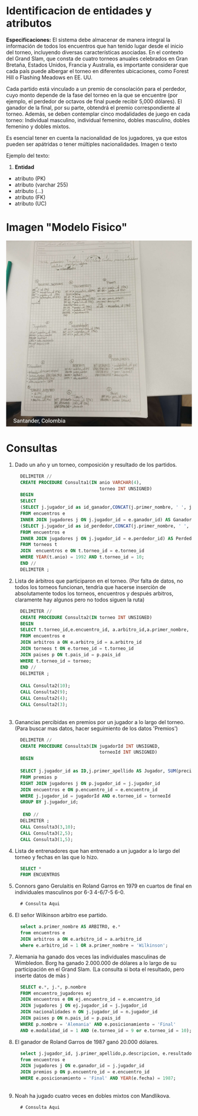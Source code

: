 # Identificacion de entidades y atributos

**Especificaciones:** El sistema debe almacenar de manera integral la información de todos los encuentros que han tenido lugar desde el inicio del torneo, incluyendo diversas características asociadas. En el contexto del Grand Slam, que consta de cuatro torneos anuales celebrados en Gran Bretaña, Estados Unidos, Francia y Australia, es importante considerar que cada país puede albergar el torneo en diferentes ubicaciones, como Forest Hill o Flashing Meadows en EE. UU.

Cada partido está vinculado a un premio de consolación para el perdedor, cuyo monto depende de la fase del torneo en la que se encuentre (por ejemplo, el perdedor de octavos de final puede recibir 5,000 dólares). El ganador de la final, por su parte, obtendrá el premio correspondiente al torneo. Además, se deben contemplar cinco modalidades de juego en cada torneo: Individual masculino, individual femenino, dobles masculino, dobles femenino y dobles mixtos.

Es esencial tener en cuenta la nacionalidad de los jugadores, ya que estos pueden ser apátridas o tener múltiples nacionalidades.
Imagen o texto

Ejemplo del texto:

1. **Entidad**

- atributo (PK)
- atributo (varchar 255)
- atributo (...)
- atributo (FK)
- atributo (UC)



# Imagen "Modelo Fisico"

!["DERM"](DERM.jpg)




# Consultas


1. Dado un año y un torneo, composición y resultado de los partidos.

    ```sql
      DELIMITER //
      CREATE PROCEDURE Consulta1(IN anio VARCHAR(4),
                                    torneo INT UNSIGNED)
      BEGIN 
      SELECT  
      (SELECT j.jugador_id as id_ganador,CONCAT(j.primer_nombre, ' ', j.primer_apellido) AS jugador
      FROM encuentros e
      INNER JOIN jugadores j ON j.jugador_id = e.ganador_id) AS Ganador,
      (SELECT j.jugador_id as id_perdedor,CONCAT(j.primer_nombre, ' ', j.primer_apellido) AS jugador
      FROM encuentros e
      INNER JOIN jugadores j ON j.jugador_id = e.perdedor_id) AS Perdedor
      FROM torneos t
      JOIN  encuentros e ON t.torneo_id = e.torneo_id
      WHERE YEAR(t.anio) = 1992 AND t.torneo_id = 10;
      END //
      DELIMITER ; 

    ```

2. Lista de árbitros que participaron en el torneo. (Por falta de datos, no todos los torneos funcionan, tendrìa que hacerse inserciòn de absolutamente todos los torneos, encuentros y despuès arbitros, claramente hay algunos pero no todos siguen la ruta)

    ```sql
      DELIMITER //
      CREATE PROCEDURE Consulta2(IN torneo INT UNSIGNED)
      BEGIN 
      SELECT t.torneo_id,e.encuentro_id, a.arbitro_id,a.primer_nombre, p.nombre, t.ubicacion
      FROM encuentros e
      JOIN arbitros a ON e.arbitro_id = a.arbitro_id
      JOIN torneos t ON e.torneo_id = t.torneo_id
      JOIN paises p ON t.pais_id = p.pais_id
      WHERE t.torneo_id = torneo;
      END //
      DELIMITER ; 
      
      CALL Consulta2(10);
      CALL Consulta2(9);
      CALL Consulta2(4);
      CALL Consulta2(3);
      
    ```

3. Ganancias percibidas en premios por un jugador a lo largo del torneo.(Para buscar mas datos, hacer seguimiento de los datos 'Premios')

    ```sql
      DELIMITER //
      CREATE PROCEDURE Consulta3(IN jugadorId INT UNSIGNED,
                                    torneoId INT UNSIGNED)
      BEGIN
       
      SELECT j.jugador_id as ID,j.primer_apellido AS Jugador, SUM(precio_dolares) as `GANANCIAS TOTALES`
      FROM premios p
      RIGHT JOIN jugadores j ON p.jugador_id = j.jugador_id
      JOIN encuentros e ON p.encuentro_id = e.encuentro_id
      WHERE j.jugador_id = jugadorId AND e.torneo_id = torneoId
      GROUP BY j.jugador_id;
      
       END //
      DELIMITER ; 
      CALL Consulta3(3,10);
      CALL Consulta3(2,5);
      CALL Consulta3(1,5);

    ```

4. Lista de entrenadores que han entrenado a un jugador a lo largo del torneo y fechas en las que lo hizo.

    ```sql
      SELECT *
      FROM ENCUENTROS 
    ```

5. Connors gano Gerulaitis en Roland Garros en 1979 en cuartos de final en individuales masculinos por 6-3 4-6/7-5 6-0.

    ```sql
      # Consulta Aqui
    ```

6. El señor Wilkinson arbitro ese partido.

    ```sql
      select a.primer_nombre AS ARBITRO, e.*
      from encuentros e
      JOIN arbitros a ON e.arbitro_id = a.arbitro_id
      where e.arbitro_id = 1 OR a.primer_nombre = 'Wilkinson';
    ```

7. Alemania ha ganado dos veces las individuales masculinas de Wimbledon. Borg ha ganado 2.000.000 de dólares a lo largo de su participación en el Grand Slam.
(La consulta si bota el resultado, pero inserte datos de màs  )

    ```sql
      SELECT e.*, j.*, p.nombre
      FROM encuentro_jugadores ej
      JOIN encuentros e ON ej.encuentro_id = e.encuentro_id
      JOIN jugadores j ON ej.jugador_id = j.jugador_id
      JOIN nacionalidades n ON j.jugador_id = n.jugador_id
      JOIN paises p ON n.pais_id = p.pais_id
      WHERE p.nombre = 'Alemania' AND e.posicionamiento = 'Final'
      AND e.modalidad_id = 1 AND (e.torneo_id = 9 or e.torneo_id = 10);

    ```

8. El ganador de Roland Garros de 1987 ganó 20.000 dólares.

    ```sql
      select j.jugador_id, j.primer_apellido,p.descripcion, e.resultados, p.precio_dolares
      from encuentros e
      JOIN jugadores j ON e.ganador_id = j.jugador_id
      JOIN premios p ON p.encuentro_id = e.encuentro_id
      WHERE e.posicionamiento = 'Final' AND YEAR(e.fecha) = 1987; 
      
    ```

9. Noah ha jugado cuatro veces en dobles mixtos con Mandlikova.

    ```sql
      # Consulta Aqui
    ```